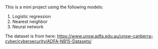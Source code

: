This is a mini project using the following models:
1. Logistic regression
2. Nearest neighbor 
3. Neural network 

The dataset is from here: https://www.unsw.adfa.edu.au/unsw-canberra-cyber/cybersecurity/ADFA-NB15-Datasets/
